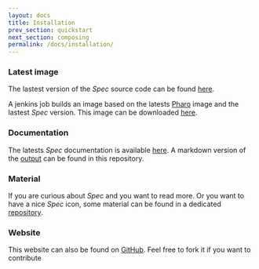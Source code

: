 ```yaml
---
layout: docs
title: Installation
prev_section: quickstart
next_section: composing
permalink: /docs/installation/
---
```


### Latest image
The lastest version of the *Spec* source code can be found [here](https://github.com/SpecForPharo/spec).

A jenkins job builds an image based on the latests [Pharo](http://www.pharo-project.org/home) image and the lastest *Spec* version.
This image can be downloaded [here](http://ezial.dyndns.org:9095/view/My%20branches/job/Spec/lastSuccessfulBuild/artifact/Spec.zip).

### Documentation
The latests *Spec* documentation is available [here](https://github.com/SpecForPharo/documentation). A markdown version of the [output](https://github.com/SpecForPharo/documentation/blob/master/output/book.md) can be found in this repository.

### Material

If you are curious about *Spec* and you want to read more. Or you want to have a nice *Spec* icon, some material can be found in a dedicated [repository](https://github.com/SpecForPharo/material).

### Website

This website can also be found on [GitHub](https://github.com/SpecForPharo/website). Feel free to fork it if you want to contribute <i class="fa fa-smile-o"></i>